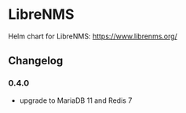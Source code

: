 # LibreNMS

Helm chart for LibreNMS: https://www.librenms.org/

## Changelog

### 0.4.0

- upgrade to MariaDB 11 and Redis 7
